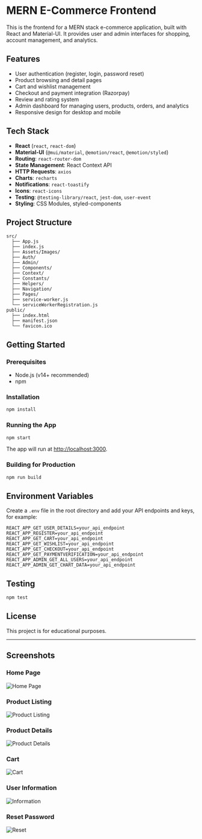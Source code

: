 # MERN E-Commerce Frontend

This is the frontend for a MERN stack e-commerce application, built with React and Material-UI. It provides user and admin interfaces for shopping, account management, and analytics.

## Features

- User authentication (register, login, password reset)
- Product browsing and detail pages
- Cart and wishlist management
- Checkout and payment integration (Razorpay)
- Review and rating system
- Admin dashboard for managing users, products, orders, and analytics
- Responsive design for desktop and mobile

## Tech Stack

- **React** (`react`, `react-dom`)
- **Material-UI** (`@mui/material`, `@emotion/react`, `@emotion/styled`)
- **Routing**: `react-router-dom`
- **State Management**: React Context API
- **HTTP Requests**: `axios`
- **Charts**: `recharts`
- **Notifications**: `react-toastify`
- **Icons**: `react-icons`
- **Testing**: `@testing-library/react`, `jest-dom`, `user-event`
- **Styling**: CSS Modules, styled-components

## Project Structure

```
src/
  ├── App.js
  ├── index.js
  ├── Assets/Images/
  ├── Auth/
  ├── Admin/
  ├── Components/
  ├── Context/
  ├── Constants/
  ├── Helpers/
  ├── Navigation/
  ├── Pages/
  ├── service-worker.js
  └── serviceWorkerRegistration.js
public/
  ├── index.html
  ├── manifest.json
  └── favicon.ico
```

## Getting Started

### Prerequisites

- Node.js (v14+ recommended)
- npm

### Installation

```sh
npm install
```

### Running the App

```sh
npm start
```

The app will run at [http://localhost:3000](http://localhost:3000).

### Building for Production

```sh
npm run build
```

## Environment Variables

Create a `.env` file in the root directory and add your API endpoints and keys, for example:

```
REACT_APP_GET_USER_DETAILS=your_api_endpoint
REACT_APP_REGISTER=your_api_endpoint
REACT_APP_GET_CART=your_api_endpoint
REACT_APP_GET_WISHLIST=your_api_endpoint
REACT_APP_GET_CHECKOUT=your_api_endpoint
REACT_APP_GET_PAYMENTVERIFICATION=your_api_endpoint
REACT_APP_ADMIN_GET_ALL_USERS=your_api_endpoint
REACT_APP_ADMIN_GET_CHART_DATA=your_api_endpoint
```

## Testing

```sh
npm test
```

## License

This project is for educational purposes.

---
## Screenshots

### Home Page
![Home Page]("./public/1.png")

### Product Listing
![Product Listing]("./public/2.png")

### Product Details
![Product Details]("./public/7.png")

### Cart
![Cart]("./public/1.png")

### User Information
![Information]("./public/4.png")

### Reset Password
![Reset]("./public/6.png")

